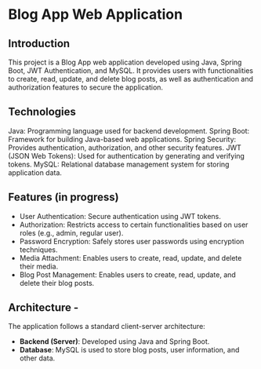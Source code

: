 # Blog App Web Application 
## Introduction
This project is a Blog App web application developed using Java, Spring Boot, JWT Authentication, and MySQL. It provides users with functionalities to create, read, update, and delete blog posts, as well as authentication and authorization features to secure the application.

## Technologies
Java: Programming language used for backend development.
Spring Boot: Framework for building Java-based web applications.
Spring Security: Provides authentication, authorization, and other security features.
JWT (JSON Web Tokens): Used for authentication by generating and verifying tokens.
MySQL: Relational database management system for storing application data.

## Features (in progress)
- User Authentication: Secure authentication using JWT tokens.
- Authorization: Restricts access to certain functionalities based on user roles (e.g., admin, regular user).
- Password Encryption: Safely stores user passwords using encryption techniques.
- Media Attachment: Enables users to create, read, update, and delete their media.
- Blog Post Management: Enables users to create, read, update, and delete their blog posts.

## Architecture -
The application follows a standard client-server architecture:
- **Backend (Server)**: Developed using Java and Spring Boot.
- **Database**: MySQL is used to store blog posts, user information, and other data.
